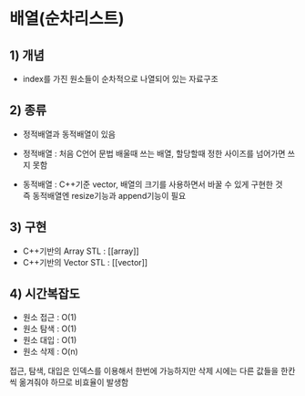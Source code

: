 # 배열(순차리스트)

## 1) 개념
- index를 가진 원소들이 순차적으로 나열되어 있는 자료구조

## 2) 종류
- 정적배열과 동적배열이 있음

- 정적배열 : 처음 C언어 문법 배울때 쓰는 배열, 할당할때 정한 사이즈를 넘어가면 쓰지 못함
- 동적배열 : C++기준 vector, 배열의 크기를 사용하면서 바꿀 수 있게 구현한 것  
		즉 동적배열엔 resize기능과 append기능이 필요

## 3) 구현
- C++기반의 Array STL : [[array]]
- C++기반의 Vector STL : [[vector]]

## 4) 시간복잡도
- 원소 접근 : O(1)
- 원소 탐색 : O(1)
- 원소 대입 : O(1)
- 원소 삭제 : O(n)

접근, 탐색, 대입은 인덱스를 이용해서 한번에 가능하지만 삭제 시에는 다른 값들을 한칸씩 옮겨줘야 하므로 비효율이 발생함